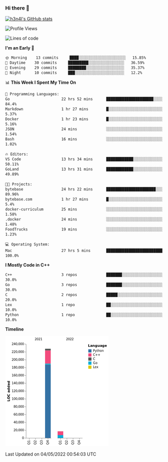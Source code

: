 ### Hi there 👋

[![h3n4l's GitHub stats](https://github-readme-stats.vercel.app/api?username=h3n4l&count_private=true&show_icons=true&theme=radical)](https://github.com/h3n4l/github-readme-stats)

<!--START_SECTION:waka-->
![Profile Views](http://img.shields.io/badge/Profile%20Views-13-blue)

![Lines of code](https://img.shields.io/badge/From%20Hello%20World%20I%27ve%20Written-245%20Thousand%20lines%20of%20code-blue)

**I'm an Early 🐤** 

```text
🌞 Morning    13 commits     ████░░░░░░░░░░░░░░░░░░░░░   15.85% 
🌆 Daytime    30 commits     █████████░░░░░░░░░░░░░░░░   36.59% 
🌃 Evening    29 commits     ████████░░░░░░░░░░░░░░░░░   35.37% 
🌙 Night      10 commits     ███░░░░░░░░░░░░░░░░░░░░░░   12.2%

```


📊 **This Week I Spent My Time On** 

```text
💬 Programming Languages: 
Go                       22 hrs 52 mins      █████████████████████░░░░   84.4% 
Markdown                 1 hr 27 mins        █░░░░░░░░░░░░░░░░░░░░░░░░   5.37% 
Docker                   1 hr 23 mins        █░░░░░░░░░░░░░░░░░░░░░░░░   5.16% 
JSON                     24 mins             ░░░░░░░░░░░░░░░░░░░░░░░░░   1.54% 
Bash                     16 mins             ░░░░░░░░░░░░░░░░░░░░░░░░░   1.02%

🔥 Editors: 
VS Code                  13 hrs 34 mins      ████████████░░░░░░░░░░░░░   50.11% 
GoLand                   13 hrs 31 mins      ████████████░░░░░░░░░░░░░   49.89%

🐱‍💻 Projects: 
bytebase                 24 hrs 22 mins      ██████████████████████░░░   89.96% 
bytebase.com             1 hr 27 mins        █░░░░░░░░░░░░░░░░░░░░░░░░   5.4% 
docker-curriculum        25 mins             ░░░░░░░░░░░░░░░░░░░░░░░░░   1.58% 
.docker                  24 mins             ░░░░░░░░░░░░░░░░░░░░░░░░░   1.48% 
FoodTrucks               19 mins             ░░░░░░░░░░░░░░░░░░░░░░░░░   1.23%

💻 Operating System: 
Mac                      27 hrs 5 mins       █████████████████████████   100.0%

```

**I Mostly Code in C++** 

```text
C++                      3 repos             ███████░░░░░░░░░░░░░░░░░░   30.0% 
Go                       3 repos             ███████░░░░░░░░░░░░░░░░░░   30.0% 
C                        2 repos             █████░░░░░░░░░░░░░░░░░░░░   20.0% 
Lex                      1 repo              ██░░░░░░░░░░░░░░░░░░░░░░░   10.0% 
Python                   1 repo              ██░░░░░░░░░░░░░░░░░░░░░░░   10.0%

```


**Timeline**

![Chart not found](https://raw.githubusercontent.com/h3n4l/h3n4l/main/charts/bar_graph.png) 


 Last Updated on 04/05/2022 00:54:03 UTC
<!--END_SECTION:waka-->

